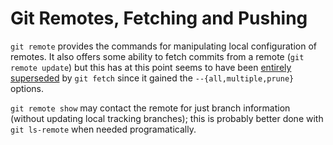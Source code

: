 Git Remotes, Fetching and Pushing
=================================

`git remote` provides the commands for manipulating local
configuration of remotes. It also offers some ability to fetch commits
from a remote (`git remote update`) but this has at this point seems
to have been [entirely superseded][so-17512004] by `git fetch` since
it gained the `--{all,multiple,prune}` options.

`git remote show` may contact the remote for just branch information
(without updating local tracking branches); this is probably better
done with `git ls-remote` when needed programatically.



[so-17512004]: https://stackoverflow.com/a/17512004/107294
